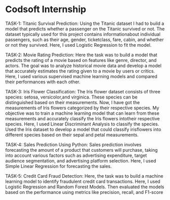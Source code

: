 # Codsoft Internship
TASK-1: Titanic Survival Prediction: 
Using the Titanic dataset I had to build a model that predicts whether a passenger on the Titanic survived or not. 
The dataset typically used for this project contains informationabout individual passengers, such as their age, gender, ticketclass, fare, cabin, and whether 
or not they survived. Here, I used Logistic Regression to fit the model.

TASK-2: Movie Rating Prediction: 
Here the task was to build a model that predicts the rating of a movie based on features like genre, director, and actors. 
The goal was to analyze historical movie data and develop a model that accurately estimates the rating given to a movie by users or critics.
Here, I used various supervised machine learning models and compared their performances with each other. 

TASK-3: Iris Flower Classification: 
The Iris flower dataset consists of three species: setosa, versicolor,and virginica. These species can be distinguished based on their measurements. Now, 
I have got the measurements of Iris flowers categorized by their respective species. My objective was to train a machine learning model that can learn from
these measurements and accurately classify the Iris flowers intotheir respective species. Here, I used Linear Discriminant Analysis to classify the species. 
Used the Iris dataset to develop a model that could classify irisflowers into different species based on their sepal and petal measurements. 

TASK-4: Sales Prediction Using Python: 
Sales prediction involves forecasting the amount of a product that customers will purchase, taking into account various factors such as
advertising expenditure, target audience segmentation, and advertising platform selection. Here, I used Simple Linear Regression for 
forecasting the sales.

TASK-5: Credit Card Fraud Detection: 
Here, the task was to build a machine learning model to identify fraudulent credit card transactions. Here, I used Logistic Regression and 
Random Forest Models. Then evaluated the models based on the performance using metrics like precision, recall,
and F1-score
